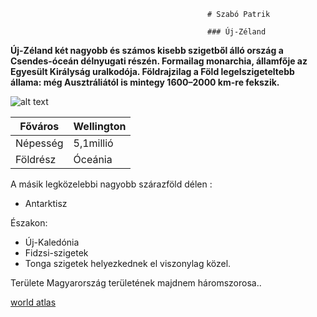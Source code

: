                                                 # Szabó Patrik

                                                ### Új-Zéland


**Új-Zéland két nagyobb és számos kisebb szigetből álló ország a Csendes-óceán délnyugati részén.
 Formailag monarchia, államfője az Egyesült Királyság uralkodója.
 Földrajzilag a Föld legelszigeteltebb állama: még Ausztráliától is mintegy 1600–2000 km-re fekszik.**


 ![alt text](https://images.news18.com/ibnlive/uploads/2023/05/collage-maker-05-may-2023-10-45-am-5590.jpg)


| Főváros | Wellington |
| ----------- | ----------- |
| Népesség | 5,1millió |
| Földrész | Óceánia |




 A másik legközelebbi nagyobb szárazföld 
 délen :
 - Antarktisz 


 Északon:
- Új-Kaledónia  
- Fidzsi-szigetek 
- Tonga szigetek helyezkednek el viszonylag közel.
        
        
Területe Magyarország területének majdnem háromszorosa..

[world atlas](https://www.worldatlas.com)
